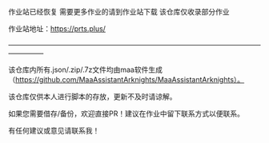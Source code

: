 
作业站已经恢复 需要更多作业的请到作业站下载 该仓库仅收录部分作业

作业站地址：https://prts.plus/

—————————————————————————————————————————

该仓库内所有.json/.zip/.7z文件均由maa软件生成（https://github.com/MaaAssistantArknights/MaaAssistantArknights）。

该仓库仅供本人进行脚本的存放，更新不及时请谅解。

如果您需要借存/备份，欢迎直接PR！建议在作业中留下联系方式以便联系。

有任何建议或意见请联系我！
